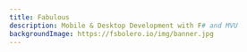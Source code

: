 ```yaml
---
title: Fabulous
description: Mobile & Desktop Development with F# and MVU
backgroundImage: https://fsbolero.io/img/banner.jpg
---
```

